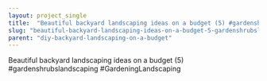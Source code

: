 ```yaml
---
layout: project_single
title:  "Beautiful backyard landscaping ideas on a budget (5) #gardenshrubslandscaping  #GardeningLandscaping"
slug: "beautiful-backyard-landscaping-ideas-on-a-budget-5-gardenshrubslandscaping-gardeninglandscaping"
parent: "diy-backyard-landscaping-on-a-budget"
---
```

Beautiful backyard landscaping ideas on a budget (5) #gardenshrubslandscaping  #GardeningLandscaping